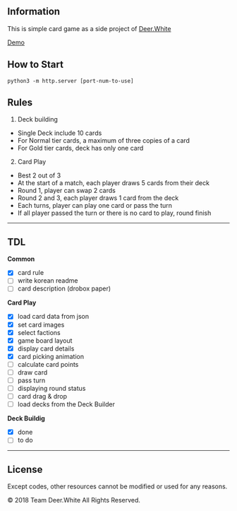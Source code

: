 ## Information
This is simple card game as a side project of [Deer.White](https://www.instagram.com/project_deerwhite)

[Demo](https://godori.github.io/dwcard/gwent.html)


## How to Start
 ```python3 -m http.server [port-num-to-use]```
 
## Rules
1. Deck building
- Single Deck include 10 cards
- For Normal tier cards, a maximum of three copies of a card
- For Gold tier cards, deck has only one card

2. Card Play
- Best 2 out of 3
- At the start of a match, each player draws 5 cards from their deck
- Round 1, player can swap 2 cards
- Round 2 and 3, each player draws 1 card from the deck
- Each turns, player can play one card or pass the turn
- If all player passed the turn or there is no card to play, round finish

 ---
 
## TDL

__Common__
- [x] card rule
- [ ] write korean readme
- [ ] card description (drobox paper)

__Card Play__
- [x] load card data from json
- [x] set card images
- [x] select factions
- [x] game board layout
- [x] display card details
- [x] card picking animation
- [ ] calculate card points
- [ ] draw card
- [ ] pass turn
- [ ] displaying round status
- [ ] card drag & drop
- [ ] load decks from the Deck Builder

__Deck Buildig__
- [x] done
- [ ] to do

---
## License
Except codes, other resources cannot be modified or used for any reasons.

© 2018 Team Deer.White All Rights Reserved.
